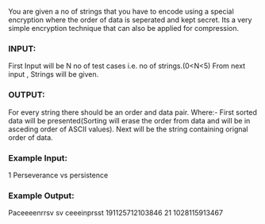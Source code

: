 You are given a no of strings that you have to encode using a special encryption where the order of data is seperated and kept secret. Its a very simple encryption technique that can also be applied for compression.

### INPUT:
First Input will be N no of test cases i.e. no of strings.(0<N<5)
From next input , Strings will be given.

### OUTPUT:
For every string there should be an order and data pair.
Where:-
First sorted data will be presented(Sorting will erase the order from data and will be in asceding order of ASCII values).
Next will be the string containing orignal order of data.

### Example Input:
1
Perseverance vs persistence

### Example Output:
Paceeeenrrsv sv ceeeinprsst
191125712103846 21 1028115913467
